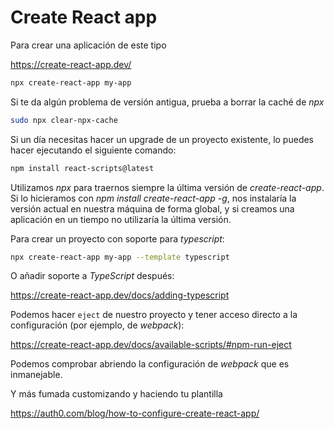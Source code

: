 # Create React app

Para crear una aplicación de este tipo

https://create-react-app.dev/

```bash
npx create-react-app my-app
```

Si te da algún problema de versión antigua, prueba a borrar la caché de _npx_

```bash
sudo npx clear-npx-cache
```

Si un día necesitas hacer un upgrade de un proyecto existente, lo puedes hacer ejecutando el siguiente comando:

```bash
npm install react-scripts@latest
```

Utilizamos _npx_ para traernos siempre la última versión de _create-react-app_. Si lo hicieramos con _npm install create-react-app -g_,
nos instalaría la versión actual en nuestra máquina de forma global, y si creamos una aplicación en un tiempo no utilizaría la última versión.

Para crear un proyecto con soporte para _typescript_:

```bash
npx create-react-app my-app --template typescript
```

O añadir soporte a _TypeScript_ después:

https://create-react-app.dev/docs/adding-typescript

Podemos hacer `eject` de nuestro proyecto y tener acceso directo a la configuración (por ejemplo, de _webpack_):

https://create-react-app.dev/docs/available-scripts/#npm-run-eject

Podemos comprobar abriendo la configuración de _webpack_ que es inmanejable.

Y más fumada customizando y haciendo tu plantilla

https://auth0.com/blog/how-to-configure-create-react-app/
